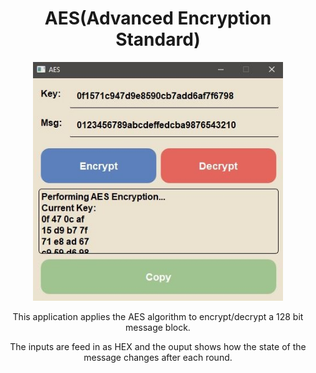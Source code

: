 <div align="center">
  <h1>AES(Advanced Encryption Standard)</h1>
<img src="app.JPG" alt="application_photo" width="400px"/>
<p>This application applies the AES algorithm to encrypt/decrypt a 128 bit message block.</p>
<p>The inputs are feed in as HEX and the ouput shows how the state of the message changes after each round.</p>
</div>
